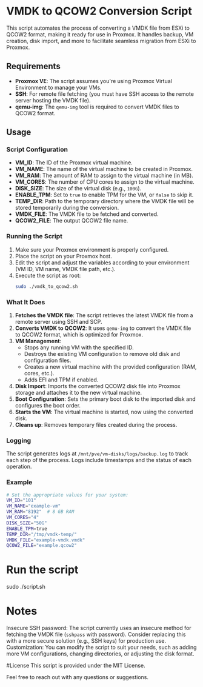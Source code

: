 # VMDK to QCOW2 Conversion Script

This script automates the process of converting a VMDK file from ESXi to QCOW2 format, making it ready for use in Proxmox. It handles backup, VM creation, disk import, and more to facilitate seamless migration from ESXi to Proxmox.

## Requirements

- **Proxmox VE**: The script assumes you're using Proxmox Virtual Environment to manage your VMs.
- **SSH**: For remote file fetching (you must have SSH access to the remote server hosting the VMDK file).
- **qemu-img**: The `qemu-img` tool is required to convert VMDK files to QCOW2 format.

## Usage

### Script Configuration

- **VM_ID**: The ID of the Proxmox virtual machine.
- **VM_NAME**: The name of the virtual machine to be created in Proxmox.
- **VM_RAM**: The amount of RAM to assign to the virtual machine (in MB).
- **VM_CORES**: The number of CPU cores to assign to the virtual machine.
- **DISK_SIZE**: The size of the virtual disk (e.g., `100G`).
- **ENABLE_TPM**: Set to `true` to enable TPM for the VM, or `false` to skip it.
- **TEMP_DIR**: Path to the temporary directory where the VMDK file will be stored temporarily during the conversion.
- **VMDK_FILE**: The VMDK file to be fetched and converted.
- **QCOW2_FILE**: The output QCOW2 file name.

### Running the Script

1. Make sure your Proxmox environment is properly configured.
2. Place the script on your Proxmox host.
3. Edit the script and adjust the variables according to your environment (VM ID, VM name, VMDK file path, etc.).
4. Execute the script as root:
    ```bash
    sudo ./vmdk_to_qcow2.sh
    ```

### What It Does

1. **Fetches the VMDK file**: The script retrieves the latest VMDK file from a remote server using SSH and SCP.
2. **Converts VMDK to QCOW2**: It uses `qemu-img` to convert the VMDK file to QCOW2 format, which is optimized for Proxmox.
3. **VM Management**:
   - Stops any running VM with the specified ID.
   - Destroys the existing VM configuration to remove old disk and configuration files.
   - Creates a new virtual machine with the provided configuration (RAM, cores, etc.).
   - Adds EFI and TPM if enabled.
4. **Disk Import**: Imports the converted QCOW2 disk file into Proxmox storage and attaches it to the new virtual machine.
5. **Boot Configuration**: Sets the primary boot disk to the imported disk and configures the boot order.
6. **Starts the VM**: The virtual machine is started, now using the converted disk.
7. **Cleans up**: Removes temporary files created during the process.

### Logging

The script generates logs at `/mnt/pve/vm-disks/logs/backup.log` to track each step of the process. Logs include timestamps and the status of each operation.

### Example

```bash
# Set the appropriate values for your system:
VM_ID="101"
VM_NAME="example-vm"
VM_RAM="8192"  # 8 GB RAM
VM_CORES="4"
DISK_SIZE="50G"
ENABLE_TPM=true
TEMP_DIR="/tmp/vmdk-temp/"
VMDK_FILE="example-vmdk.vmdk"
QCOW2_FILE="example.qcow2"
```

# Run the script
sudo ./script.sh


# Notes
Insecure SSH password: The script currently uses an insecure method for fetching the VMDK file (`sshpass` with password). Consider replacing this with a more secure solution (e.g., SSH keys) for production use.
Customization: You can modify the script to suit your needs, such as adding more VM configurations, changing directories, or adjusting the disk format.

#License
This script is provided under the MIT License.

Feel free to reach out with any questions or suggestions.
